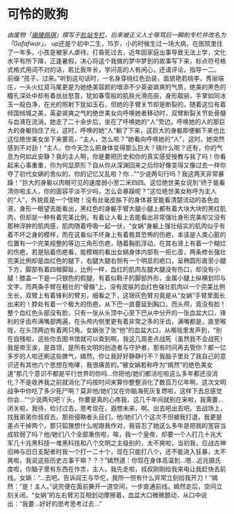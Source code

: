 # 可怜的败狗
_由废物「[煽猪佩琪](https://space.bilibili.com/60028996/#/)」撰写于[批站专栏](https://www.bilibili.com/read/cv838422/)，后来被正义人士辱骂后一瞬削专栏并改名为「Gofafwar」。_
up还是个初中二生，15岁，小的时候生过一场大病，在医院里住了一年多，小孩是被家人虐待，打昏死过去，近年因家庭出事导致无法上学，文化水平有所下降，正逢暑假，决心将这个我做的梦中梦到的故事写下来，标点符号格式格式用词不对的话，若比我年长，学问高的人有闲心，还请评论，指导一二。
                                前缀
“孩子，过来。”听到这句话时，一名身穿桃红色劲装，面貌艳若桃李，秀丽端庄，一头火红双马尾更是为她绝美容颜的增添不少英姿飒爽的气质，绝美的黑色的瞳孔深处中却有着丝丝怒意，犹如春雪般的肌肤光滑亮丽，身形靓丽，手掌如同冰玉一般白净，在光的照射下犹如玉石，但她的手臂关节却是断裂的，随着这位有着倾国倾城之美，英姿飒爽之气的绝世美女向呼唤她者移动时，双臂断裂关节处骨髓与血液在流淌，她走了二十余步后，坐在了呼唤她的“人”旁边。呼唤她的人的那巨大的身躯挡住了光，这时，呼唤的她“人”躺了下来，这巨大的身躯即便躺下来也比这位绝世美女坐下来要高，“主人，怎么啦？”她看向呼唤她的“人”，这时，她突然感到不对劲！“主人，你今天怎么把身体变得那么巨大？搞什么呢？还有，你的气息为何如此安静？我的主人啊，你是要把历史和你的真实感受授教与我了吗！你看起来心事重重，你为何显原形？自从你从深渊回来之后你好像变得又像过去一样你夺了初代女娲的舍似的，你的记忆又乱啦？你…”“少说两句行吗？我这两天非常暴躁！”巨大的身躯以肉眼可见的速度弱小至二米四四。这位绝世美女说到“终于能看清你啦主人，你的面容平淡不少吗，怎么会暴躁呢？”这位绝世美女称呼为主人的“人”，外貌竟是一个怪物！没有丝毫皮肤下的身体甚至能看清楚流动的各色血液，身形一眼望去能看出，黑红色的身躯手臂大腿小腿上都有着大块大块的黑红肌肉，但却是一种有着完美比例，有着让人看上去能看出非常强壮身形完美却又没有那种浮肿的肌肉感，肌肉随着呼吸一起一伏，“女娲”身躯上强壮结实的肌肉似乎有着不坏之身的模样，而在这看似不坏身上有着极其恐怖的伤疤，本该是人类心脏的位置有一个完美规整的等边三角形伤疤，随着胸肌浮动，在其右肾上有着一个糊烂的伤疤，若是贴着伤疤看，能模糊的看出女娲身体内部有一把匕首，两条修长强壮完美比例却是血红色的腿下，右腿大腿右侧有一个明显的疤口，呈椭圆形直至小腿下方，脚部有着四根脚趾，比例一样，血红的肌肉左腿大腿没有伤口，却没有小腿！膝盖一下是一只银色的假腿，有着似鞋子的脚部外形，金属小腿上纵横划印与文字，而两条手臂在粗壮的“骨骼”上，没有皮肤的血红色强壮肌肉以一个完美比例生长，双臂上有着锋利的臂刃，细看之下，这银灰色臂刃竟是从“女娲”手臂里面长出来的！脖处有着一个极大的伤疤，从下巴一直蔓延到胸口，而头颅，竟没有脸！整个血红色头部没有脸，只有一张从头顶中心至下巴从中分开的一张血盆大口，锋利的牙齿布满嘴部两遍，在头颅内侧里更有着非常之多的牙齿，满嘴都是，直至喉咙，在头顶两边有着两只角。女娲张了张“他”的血盆大口，从喉咙里发声到，“别在自残啦，这些你去图书馆就可以查到啊，我这几周差点战死（虽然我不会战死）我是帝王诶，是首领，是所有文明的创造者与守护者，那有时间再去管你？都一亿多岁的人啦还刷这些脾气，嫣然，你让我好好静静行不？我脑子里处了我自己的意识还有其他六个思想在咆哮，我很痛苦的。”被女娲若称呼为“嫣然”的绝色美女道“那几个意识不都是平行世界的你吗…你把他/她们都活吃啦这么多年都还没消化？不是收养我之前就消化了吗按时间来算你整整消化了数百万亿年啊，这次文明战争中你吃了多少死尸啊？莫非他/她们又在你脑海死灰复燃啦，这样下去总感觉你会…”“少说两句吧丫头，你要是真的心疼我，这几千年间就别在来啦，我需要…闭关啦，我待，检讨过去，思考现在，遐想未来，啊。出去吧出去吧。去战场上，找我弟弟你叔叔去。那些侵略者头目们，他/她们八个这次不但被我打退，我更是差点干掉两个，那只狐狸想什么呢跟我作对，我容忍了她这么多年是把我的宽容当成软弱了吗？他/她们八个全部重伤啦，唉，我一个皇帝，却要一个人打几十兆大军几十兆黑科技一堆黑科技和八个文明之主级别的，太不爽啦，当初我，应战古神旧神与旧日支配者时我一个打一二十个，现在只能打八个，还不能进入狂暴，太不爽啦，我说这些历史古事干嘛？？？”嫣然道：你现在身体高温到…嗯…近兆摄氏度啦，你脑子里有东西在作祟，主人，我先走啦，叔叔刚刚给我来电让我赶快去前线。女娲：“…去吧。告诉阎王与华佗，我所一但有什么异常立刻给我开刀！”嫣然：“是！主人。”说完便在面前撕开一道空间，一步直通前线。嫣然走后，空间立刻关闭。“女娲”的左右臂刃互相划动摩擦着，血盆大口微微颤动，从口中说出：“我要…好好的思考思考过去…”
